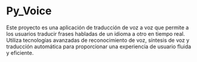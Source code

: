 # Py_Voice
Este proyecto es una aplicación de traducción de voz a voz que permite a los usuarios traducir frases habladas de un idioma a otro en tiempo real. Utiliza tecnologías avanzadas de reconocimiento de voz, síntesis de voz y traducción automática para proporcionar una experiencia de usuario fluida y eficiente.

